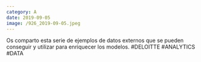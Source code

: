 ```yaml
--- 
category: A 
date: 2019-09-05 
image: /926_2019-09-05.jpeg 
--- 
```


Os comparto esta serie de ejemplos de datos externos que se pueden conseguir y utilizar para enriquecer los modelos. #DELOITTE #ANALYTICS #DATA